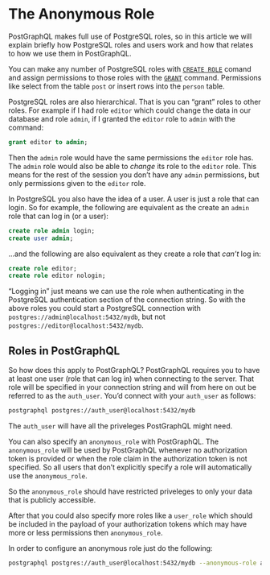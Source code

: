 # The Anonymous Role
PostGraphQL makes full use of PostgreSQL roles, so in this article we will explain briefly how PostgreSQL roles and users work and how that relates to how we use them in PostGraphQL.

You can make any number of PostgreSQL roles with [`CREATE ROLE`](https://www.postgresql.org/docs/9.5/static/sql-createrole.html) comand and assign permissions to those roles with the [`GRANT`](https://www.postgresql.org/docs/9.5/static/sql-grant.html) command. Permissions like select from the table `post` or insert rows into the `person` table.

PostgreSQL roles are also hierarchical. That is you can “grant” roles to other roles. For example if I had role `editor` which could change the data in our database and role `admin`, if I granted the `editor` role to `admin` with the command:

```sql
grant editor to admin;
```

Then the `admin` role would have the same permissions the `editor` role has. The `admin` role would also be able to *change* its role to the `editor` role. This means for the rest of the session you don’t have any `admin` permissions, but only permissions given to the `editor` role.

In PostgreSQL you also have the idea of a user. A user is just a role that can login. So for example, the following are equivalent as the create an `admin` role that can log in (or a user):

```sql
create role admin login;
create user admin;
```

…and the following are also equivalent as they create a role that *can’t* log in:

```sql
create role editor;
create role editor nologin;
```

“Logging in” just means we can use the role when authenticating in the PostgreSQL authentication section of the connection string. So with the above roles you could start a PostgreSQL connection with `postgres://admin@localhost:5432/mydb`, but not `postgres://editor@localhost:5432/mydb`.

## Roles in PostGraphQL
So how does this apply to PostGraphQL? PostGraphQL requires you to have at least one user (role that can log in) when connecting to the server. That role will be specified in your connection string and will from here on out be referred to as the `auth_user`. You’d connect with your `auth_user` as follows:

```bash
postgraphql postgres://auth_user@localhost:5432/mydb
```

The `auth_user` will have all the priveleges PostGraphQL might need.

You can also specify an `anonymous_role` with PostGraphQL. The `anonymous_role` will be used by PostGraphQL whenever no authorization token is provided or when the role claim in the authorization token is not specified. So all users that don’t explicitly specify a role will automatically use the `anonymous_role`.

So the `anonymous_role` should have restricted priveleges to only your data that is publicly accessible.

After that you could also specify more roles like a `user_role` which should be included in the payload of your authorization tokens which may have more or less permissions then `anonymous_role`.

In order to configure an anonymous role just do the following:

```bash
postgraphql postgres://auth_user@localhost:5432/mydb --anonymous-role anonymous_role
```

